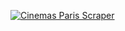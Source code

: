 [![Cinemas Paris Scraper](https://github.com/maluio/cinema-paris/actions/workflows/scrape.yml/badge.svg)](https://github.com/maluio/cinema-paris/actions/workflows/scrape.yml)